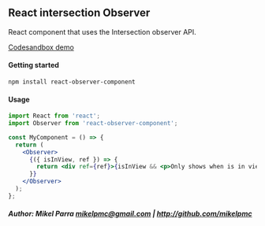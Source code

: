 ## React intersection Observer

React component that uses the Intersection observer API.

[Codesandbox demo](https://codesandbox.io/embed/react-observer-component-14hrj)

#### Getting started

```shell
npm install react-observer-component
```

#### Usage

```jsx
import React from 'react';
import Observer from 'react-observer-component';

const MyComponent = () => {
  return (
    <Observer>
      {({ isInView, ref }) => {
        return <div ref={ref}>{isInView && <p>Only shows when is in viewport!</p>}</div>;
      }}
    </Observer>
  );
};
```

##### Author: Mikel Parra <mikelpmc@gmail.com> | <http://github.com/mikelpmc>
